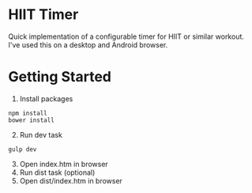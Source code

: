 # HIIT Timer
Quick implementation of a configurable timer for HIIT or similar workout. I've used this on a desktop and Android browser.

# Getting Started
1. Install packages
```
npm install
bower install
```
2. Run dev task
```
gulp dev
```
3. Open index.htm in browser
4. Run dist task (optional)
5. Open dist/index.htm in browser